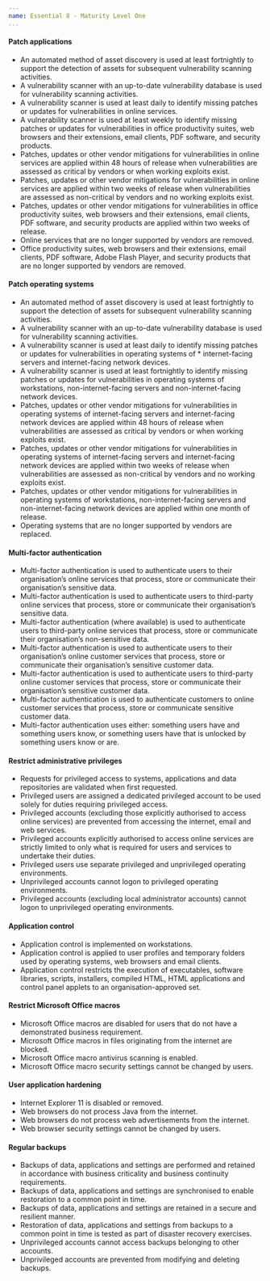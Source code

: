```yaml
---
name: Essential 8 - Maturity Level One
...
```


#### Patch applications
* An automated method of asset discovery is used at least fortnightly to support the detection of assets for subsequent vulnerability scanning activities.
* A vulnerability scanner with an up-to-date vulnerability database is used for vulnerability scanning activities.
* A vulnerability scanner is used at least daily to identify missing patches or updates for vulnerabilities in online services.
* A vulnerability scanner is used at least weekly to identify missing patches or updates for vulnerabilities in office productivity suites, web browsers and their extensions, email clients, PDF software, and security products.
* Patches, updates or other vendor mitigations for vulnerabilities in online services are applied within 48 hours of release when vulnerabilities are assessed as critical by vendors or when working exploits exist. 
* Patches, updates or other vendor mitigations for vulnerabilities in online services are applied within two weeks of release when vulnerabilities are assessed as non-critical by vendors and no working exploits exist. 
* Patches, updates or other vendor mitigations for vulnerabilities in office productivity suites, web browsers and their extensions, email clients, PDF software, and security products are applied within two weeks of release. 
* Online services that are no longer supported by vendors are removed. 
* Office productivity suites, web browsers and their extensions, email clients, PDF software, Adobe Flash Player, and security products that are no longer supported by vendors are removed.

#### Patch operating systems
* An automated method of asset discovery is used at least fortnightly to support the detection of assets for subsequent vulnerability scanning activities.
* A vulnerability scanner with an up-to-date vulnerability database is used for vulnerability scanning activities.
* A vulnerability scanner is used at least daily to identify missing patches or updates for vulnerabilities in operating systems of * internet-facing servers and internet-facing network devices.
* A vulnerability scanner is used at least fortnightly to identify missing patches or updates for vulnerabilities in operating systems of workstations, non-internet-facing servers and non-internet-facing network devices.
* Patches, updates or other vendor mitigations for vulnerabilities in operating systems of internet-facing servers and internet-facing network devices are applied within 48 hours of release when vulnerabilities are assessed as critical by vendors or when working exploits exist.
* Patches, updates or other vendor mitigations for vulnerabilities in operating systems of internet-facing servers and internet-facing network devices are applied within two weeks of release when vulnerabilities are assessed as non-critical by vendors and no working exploits exist.
* Patches, updates or other vendor mitigations for vulnerabilities in operating systems of workstations, non-internet-facing servers and non-internet-facing network devices are applied within one month of release.
* Operating systems that are no longer supported by vendors are replaced.

#### Multi-factor authentication
* Multi-factor authentication is used to authenticate users to their organisation’s online services that process, store or communicate their organisation’s sensitive data.
* Multi-factor authentication is used to authenticate users to third-party online services that process, store or communicate their organisation’s sensitive data.
* Multi-factor authentication (where available) is used to authenticate users to third-party online services that process, store or communicate their organisation’s non-sensitive data.
* Multi-factor authentication is used to authenticate users to their organisation’s online customer services that process, store or communicate their organisation’s sensitive customer data.
* Multi-factor authentication is used to authenticate users to third-party online customer services that process, store or communicate their organisation’s sensitive customer data.
* Multi-factor authentication is used to authenticate customers to online customer services that process, store or communicate sensitive customer data.
* Multi-factor authentication uses either: something users have and something users know, or something users have that is unlocked by something users know or are.

#### Restrict administrative privileges
* Requests for privileged access to systems, applications and data repositories are validated when first requested.
* Privileged users are assigned a dedicated privileged account to be used solely for duties requiring privileged access.
* Privileged accounts (excluding those explicitly authorised to access online services) are prevented from accessing the internet, email and web services.
* Privileged accounts explicitly authorised to access online services are strictly limited to only what is required for users and services to undertake their duties.
* Privileged users use separate privileged and unprivileged operating environments.
* Unprivileged accounts cannot logon to privileged operating environments.
* Privileged accounts (excluding local administrator accounts) cannot logon to unprivileged operating environments.

#### Application control
* Application control is implemented on workstations.
* Application control is applied to user profiles and temporary folders used by operating systems, web browsers and email clients.
* Application control restricts the execution of executables, software libraries, scripts, installers, compiled HTML, HTML applications and control panel applets to an organisation-approved set.

#### Restrict Microsoft Office macros
* Microsoft Office macros are disabled for users that do not have a demonstrated business requirement.
* Microsoft Office macros in files originating from the internet are blocked.
* Microsoft Office macro antivirus scanning is enabled.
* Microsoft Office macro security settings cannot be changed by users.

#### User application hardening
* Internet Explorer 11 is disabled or removed.
* Web browsers do not process Java from the internet.
* Web browsers do not process web advertisements from the internet.
* Web browser security settings cannot be changed by users.

#### Regular backups
* Backups of data, applications and settings are performed and retained in accordance with business criticality and business continuity requirements.
* Backups of data, applications and settings are synchronised to enable restoration to a common point in time.
* Backups of data, applications and settings are retained in a secure and resilient manner.
* Restoration of data, applications and settings from backups to a common point in time is tested as part of disaster recovery exercises.
* Unprivileged accounts cannot access backups belonging to other accounts.
* Unprivileged accounts are prevented from modifying and deleting backups.
